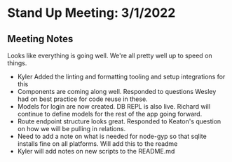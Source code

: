 # Stand Up Meeting: 3/1/2022

## Meeting Notes

Looks like everything is going well. We're all pretty well up to speed on things.

- Kyler Added the linting and formatting tooling and setup integrations for this
- Components are coming along well. Responded to questions Wesley had on best practice for code reuse in these.
- Models for login are now created. DB REPL is also live. Richard will continue to define models for the rest of the app going forward.
- Route endpoint structure looks great. Responded to Keaton's question on how we will be pulling in relations.
- Need to add a note on what is needed for node-gyp so that sqlite installs fine on all platforms. Will add this to the readme
- Kyler will add notes on new scripts to the README.md
